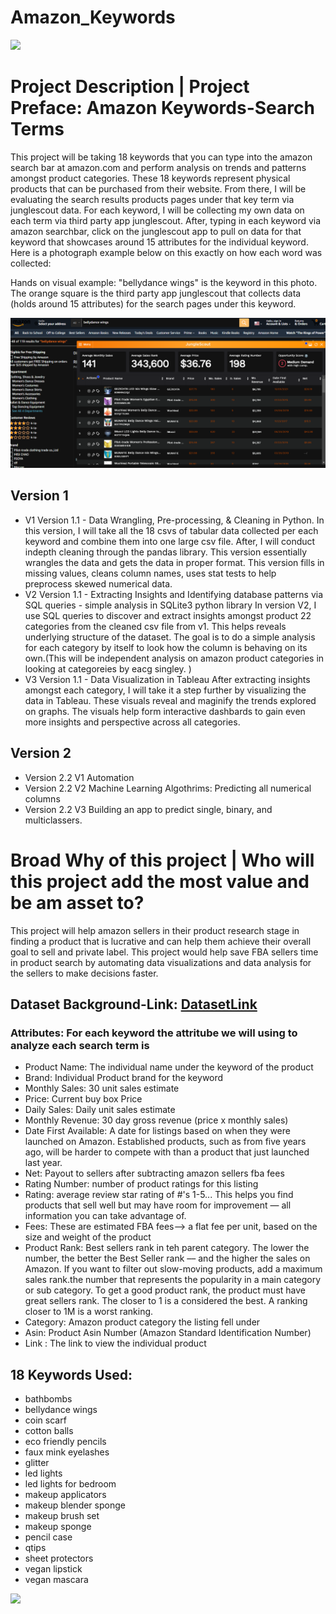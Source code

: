 #                   Amazon_Keywords 

![](https://github.com/Alexandria-Ransom/Amazon_Keywords/blob/main/amazonman.gif)



# Project Description | Project Preface: Amazon Keywords-Search Terms

This project will be taking 18 keywords that you can type into the amazon search bar at amazon.com and perform analysis on trends and patterns amongst product categories. These 18 keywords represent physical products that can be purchased from their website. From there, I will be evaluating the search results products pages under that key term via junglescout data. For each keyword, I will be collecting  my own data on each term via third party app junglescout. After, typing in each keyword via amazon searchbar, click on the junglescout app to pull on data for that keyword that showcases around 15 attributes for the individual keyword. Here is a photograph example below on this exactly on how each word was collected:

Hands on visual example: "bellydance wings" is the keyword in this photo. The orange square is the third party app junglescout that collects data (holds around 15 attributes) for the search pages under this keyword.

![junglescout](https://github.com/Alexandria-Ransom/Amazon_Keywords/blob/Version1.1/gifs/photos/junglescout.png)







## Version 1
- V1 Version 1.1 - Data Wrangling, Pre-processing, & Cleaning in Python. In this version, I will take all the 18 csvs of tabular data collected per each keyword and combine them into one large csv file. After, I will conduct indepth cleaning through the pandas library. This version essentially wrangles the data and gets the data in proper format. This version fills in missing values, cleans column names, uses stat tests to help preprocess skewed numerical data. 
- V2 Version 1.1 - Extracting Insights and Identifying database patterns via SQL queries - simple analysis in SQLite3 python library
  In version V2, I use SQL queries to discover and extract insights amongst product 22 categories from the cleaned csv file from v1. This helps reveals underlying structure of the dataset. The goal is to do a simple analysis for each category by itself to look how the column is behaving on its own.(This will be independent analysis on amazon product categories in looking at categoreies by eacg singley. )  
- V3 Version 1.1 - Data Visualization in Tableau
  After extracting insights amongst each category, I will take it a step further by visualizing the data in Tableau. These visuals reveal and maginify the trends explored on graphs. The visuals help form interactive dashbards to gain even more insights and perspective across all categories. 

## Version 2 
- Version 2.2 V1 Automation 
- Version 2.2 V2 Machine Learning Algothrims: Predicting all numerical columns
- Version 2.2 V3 Building an app to predict single, binary, and multiclassers. 
# Broad Why of this project | Who will this project add the most value and be am asset to? 
This project will help amazon sellers in their product research stage in finding a product that is lucrative and can help them achieve their overall goal to sell and private label. This project would help save FBA sellers time in product search by automating data visualizations and data analysis for the sellers to make decisions faster. 



## Dataset Background-Link: [DatasetLink](https://github.com/Alexandria-Ransom/Amazon_Keywords/blob/Version1.1/ecom_search_keywords.csv)



### Attributes: For each keyword the attritube we will using to analyze each search term is 
* Product Name: The individual name under the keyword of the product 
* Brand: Individual Product brand for the keyword
* Monthly Sales: 30 unit sales estimate
* Price: Current buy box Price  
* Daily Sales: Daily unit sales estimate  
* Monthly Revenue: 30 day gross revenue (price x monthly sales)
* Date First Available: A date for listings based on when they were launched on Amazon. Established products, such as from five years ago, will be harder to compete with than a product that just launched last year.
* Net: Payout to sellers after subtracting amazon sellers fba fees
* Rating Number: number of product ratings for this listing
* Rating: average review star rating of #'s 1-5... This helps you find products that sell well but may have room for improvement — all information you can take advantage of.
* Fees: These are estimated FBA fees--> a flat fee per unit, based on the size and weight of the product
* Product Rank: Best sellers rank in teh parent category. The lower the number, the better the Best Seller rank –– and the higher the sales on Amazon. If you want to filter out slow-moving products, add a maximum sales rank.the number that represents the popularity in a main category or sub category. To get a good product rank, the product must have great sellers rank. The closer to 1 is a considered the best. A ranking closer to 1M is a worst ranking.
* Category: Amazon product category the listing fell under
* Asin: Product Asin Number (Amazon Standard Identification Number)
* Link : The link to view the individual product
## **18 Keywords Used:**


* bathbombs 
* bellydance wings 
* coin scarf
* cotton balls 
* eco friendly pencils
* faux mink eyelashes
* glitter
* led lights
* led lights for bedroom
* makeup applicators 
* makeup blender sponge 
* makeup brush set 
* makeup sponge 
* pencil case 
* qtips 
* sheet protectors 
* vegan lipstick 
* vegan mascara

![](https://github.com/Alexandria-Ransom/Amazon_Keywords/blob/main/giphy.gif)
